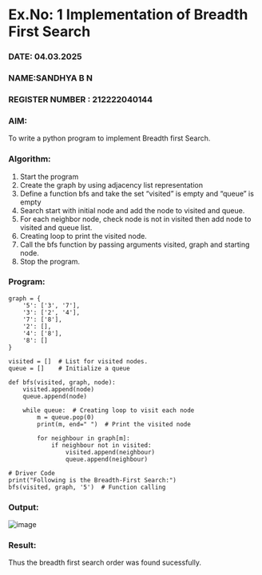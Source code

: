 # Ex.No: 1  Implementation of Breadth First Search 
### DATE: 04.03.2025     
### NAME:SANDHYA B N
### REGISTER NUMBER : 212222040144
### AIM: 
To write a python program to implement Breadth first Search. 
### Algorithm:
1. Start the program
2. Create the graph by using adjacency list representation
3. Define a function bfs and take the set “visited” is empty and “queue” is empty
4. Search start with initial node and add the node to visited and queue.
5. For each neighbor node, check node is not in visited then add node to visited and queue list.
6.  Creating loop to print the visited node.
7.   Call the bfs function by passing arguments visited, graph and starting node.
8.   Stop the program.
### Program:
```
graph = {
    '5': ['3', '7'],
    '3': ['2', '4'],
    '7': ['8'],
    '2': [],
    '4': ['8'],
    '8': []
}

visited = []  # List for visited nodes.
queue = []    # Initialize a queue

def bfs(visited, graph, node):
    visited.append(node)
    queue.append(node)

    while queue:  # Creating loop to visit each node
        m = queue.pop(0)
        print(m, end=" ")  # Print the visited node

        for neighbour in graph[m]:
            if neighbour not in visited:
                visited.append(neighbour)
                queue.append(neighbour)

# Driver Code
print("Following is the Breadth-First Search:")
bfs(visited, graph, '5')  # Function calling
```


### Output:
![image](https://github.com/user-attachments/assets/18e77261-6dd3-480a-a0d8-37c344fb00f4)




### Result:
Thus the breadth first search order was found sucessfully.
